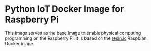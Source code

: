 # Python IoT Docker Image for Raspberry Pi

This image serves as the base image to enable physical computing programming on the Raspberry Pi. It is based on the [resin.io](https://resin.io/) Raspbian Docker image.